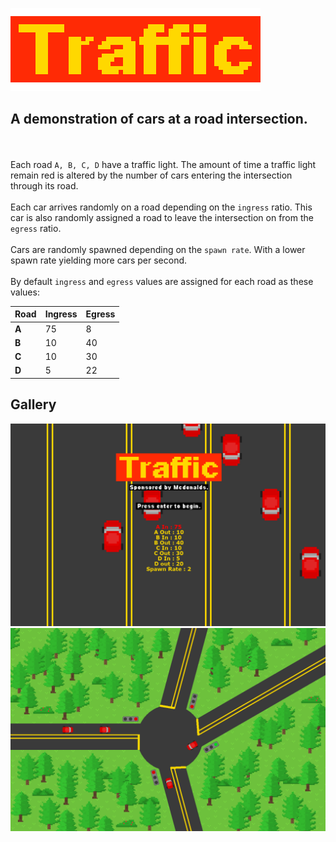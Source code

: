 ![Logo](https://github.com/sayersauce/Traffic/blob/master/res/title.png "Logo")
<br>
## A demonstration of cars at a road intersection.
<br><br>
Each road `A, B, C, D` have a traffic light. The amount of time a traffic light remain red is altered by the number of cars entering the intersection through its road.
<br><br>
Each car arrives randomly on a road depending on the `ingress` ratio. This car is also randomly assigned a road to leave the intersection on from the `egress` ratio.
<br><br>
Cars are randomly spawned depending on the `spawn rate`. With a lower spawn rate yielding more cars per second.
<br><br>
By default `ingress` and `egress` values are assigned for each road as these values:
<br>

Road | Ingress | Egress
--- | --- | ---
**A** | 75 | 8
**B** | 10 | 40
**C** | 10 | 30
**D** | 5 | 22

## Gallery
![Title Screen Image](https://github.com/sayersauce/Traffic/blob/master/res/Screenshot%201.png "Title Screen Image")
![Demonstration Image](https://github.com/sayersauce/Traffic/blob/master/res/Screenshot%202.png "Demonstration Image")

